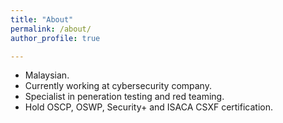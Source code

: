 ```yaml
---
title: "About"
permalink: /about/
author_profile: true

---
```


- Malaysian.
- Currently working at cybersecurity company.
- Specialist in peneration testing and red teaming.
- Hold OSCP, OSWP, Security+ and ISACA CSXF certification.
